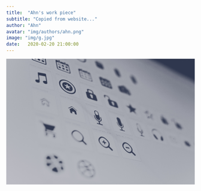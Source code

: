 ```yaml
---
title:  "Ahn's work piece"
subtitle: "Copied from website..."
author: "Ahn"
avatar: "img/authors/ahn.png"
image: "img/g.jpg"
date:   2020-02-20 21:00:00
---
```

![img](img/g.jpg)